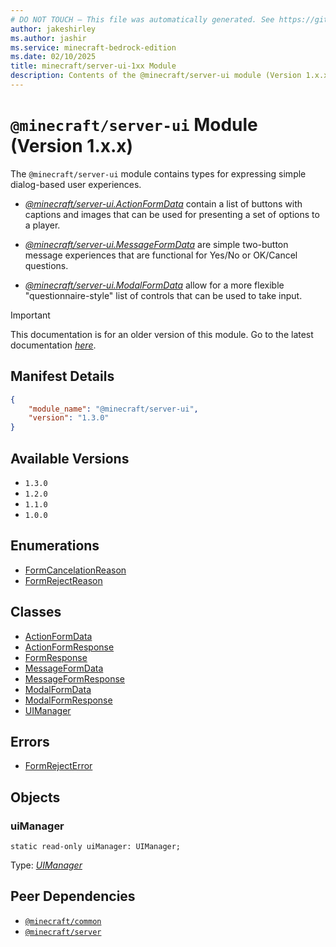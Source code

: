 ```yaml
---
# DO NOT TOUCH — This file was automatically generated. See https://github.com/mojang/minecraftapidocsgenerator to modify descriptions, examples, etc.
author: jakeshirley
ms.author: jashir
ms.service: minecraft-bedrock-edition
ms.date: 02/10/2025
title: minecraft/server-ui-1xx Module
description: Contents of the @minecraft/server-ui module (Version 1.x.x)
---
```

# `@minecraft/server-ui` Module (Version 1.x.x)

The `@minecraft/server-ui` module contains types for expressing simple dialog-based user experiences.



  * [*@minecraft/server-ui.ActionFormData*](../../../priorscriptapi/minecraft/server-ui-1xx/ActionFormData.md) contain a list of buttons with captions and images that can be used for presenting a set of options to a player.

  * [*@minecraft/server-ui.MessageFormData*](../../../priorscriptapi/minecraft/server-ui-1xx/MessageFormData.md) are simple two-button message experiences that are functional for Yes/No or OK/Cancel questions.

  * [*@minecraft/server-ui.ModalFormData*](../../../priorscriptapi/minecraft/server-ui-1xx/ModalFormData.md) allow for a more flexible "questionnaire-style" list of controls that can be used to take input.

> [!IMPORTANT]
> This documentation is for an older version of this module. Go to the latest documentation [*here*](../../../scriptapi/minecraft/server-ui/minecraft-server-ui.md).

## Manifest Details
```json
{
    "module_name": "@minecraft/server-ui",
    "version": "1.3.0"
}
```

## Available Versions
- `1.3.0`
- `1.2.0`
- `1.1.0`
- `1.0.0`

## Enumerations
- [FormCancelationReason](FormCancelationReason.md)
- [FormRejectReason](FormRejectReason.md)

## Classes
- [ActionFormData](ActionFormData.md)
- [ActionFormResponse](ActionFormResponse.md)
- [FormResponse](FormResponse.md)
- [MessageFormData](MessageFormData.md)
- [MessageFormResponse](MessageFormResponse.md)
- [ModalFormData](ModalFormData.md)
- [ModalFormResponse](ModalFormResponse.md)
- [UIManager](UIManager.md)

## Errors
- [FormRejectError](FormRejectError.md)

## Objects
  
### **uiManager**
`static read-only uiManager: UIManager;`

Type: [*UIManager*](UIManager.md)

## Peer Dependencies
- [`@minecraft/common`](../../../scriptapi/minecraft/common/minecraft-common.md)
- [`@minecraft/server`](../../../priorscriptapi/minecraft/server-1xx/minecraft-server.md)
